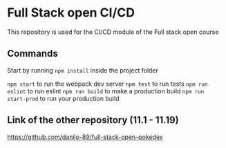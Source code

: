 # Full Stack open CI/CD

This repository is used for the CI/CD module of the Full stack open course

## Commands

Start by running `npm install` inside the project folder

`npm start` to run the webpack dev server
`npm test` to run tests
`npm run eslint` to run eslint
`npm run build` to make a production build
`npm run start-prod` to run your production build

## Link of the other repository (11.1 - 11.19)

https://github.com/danilo-89/full-stack-open-pokedex
